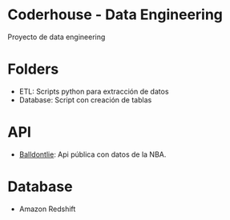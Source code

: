 # Coderhouse - Data Engineering

Proyecto de data engineering

# Folders

  - ETL: Scripts python para extracción de datos
  - Database: Script con creación de tablas

# API

  - [Balldontlie](https://app.balldontlie.io/): Api pública con datos de la NBA.
   
# Database

  - Amazon Redshift
